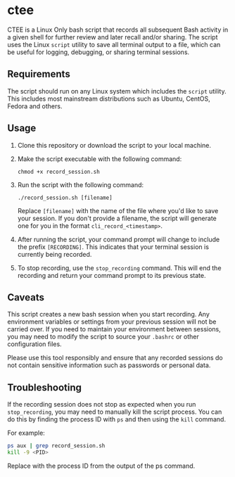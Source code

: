 # ctee
CTEE is a Linux Only bash script that records all subsequent Bash activity in a given shell for further review and later recall and/or sharing.
The script uses the Linux `script` utility to save all terminal output to a file, which can be useful for logging, debugging, or sharing terminal sessions.

## Requirements

The script should run on any Linux system which includes the `script` utility. This includes most mainstream distributions such as Ubuntu, CentOS, Fedora and others.

## Usage

1. Clone this repository or download the script to your local machine.
2. Make the script executable with the following command:

    ```
    chmod +x record_session.sh
    ```

3. Run the script with the following command:

    ```
    ./record_session.sh [filename]
    ```

    Replace `[filename]` with the name of the file where you'd like to save your session. If you don't provide a filename, the script will generate one for you in the format `cli_record_<timestamp>`.

4. After running the script, your command prompt will change to include the prefix `[RECORDING]`. This indicates that your terminal session is currently being recorded.
5. To stop recording, use the `stop_recording` command. This will end the recording and return your command prompt to its previous state.

## Caveats

This script creates a new bash session when you start recording. Any environment variables or settings from your previous session will not be carried over. If you need to maintain your environment between sessions, you may need to modify the script to source your `.bashrc` or other configuration files. 

Please use this tool responsibly and ensure that any recorded sessions do not contain sensitive information such as passwords or personal data.

## Troubleshooting

If the recording session does not stop as expected when you run `stop_recording`, you may need to manually kill the script process. You can do this by finding the process ID with `ps` and then using the `kill` command. 

For example:

  ```bash
  ps aux | grep record_session.sh
  kill -9 <PID>
  ```
Replace <PID> with the process ID from the output of the ps command.
